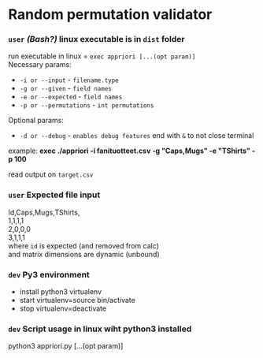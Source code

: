 # Random permutation validator  
  
###  `user` _(Bash?)_ linux executable is in `dist` folder  
run executable in linux = `exec appriori [...(opt param)]`  
Necessary params:  
- `-i or --input` - `filename.type`  
- `-g or --given` - `field names`  
- `-e or --expected` - `field names`  
- `-p or --permutations` - `int permutations`  
  
Optional params:  
- `-d or --debug` - `enables debug features`
end with `&` to not close terminal
  
example: **exec ./appriori -i fanituotteet.csv -g "Caps,Mugs" -e "TShirts" -p 100** 
  
read output on `target.csv`    
  
### `user` Expected file input  
Id,Caps,Mugs,TShirts,  
1,1,1,1  
2,0,0,0  
3,1,1,1  
where `id` is expected (and removed from calc)  
and matrix dimensions are dynamic (unbound) 

### `dev` Py3 environment  
- install python3 virtualenv  
- start virtualenv=source bin/activate  
- stop virtualenv=deactivate  

### `dev` Script usage in linux wiht python3 installed  
python3 appriori.py [...(opt param)]    
